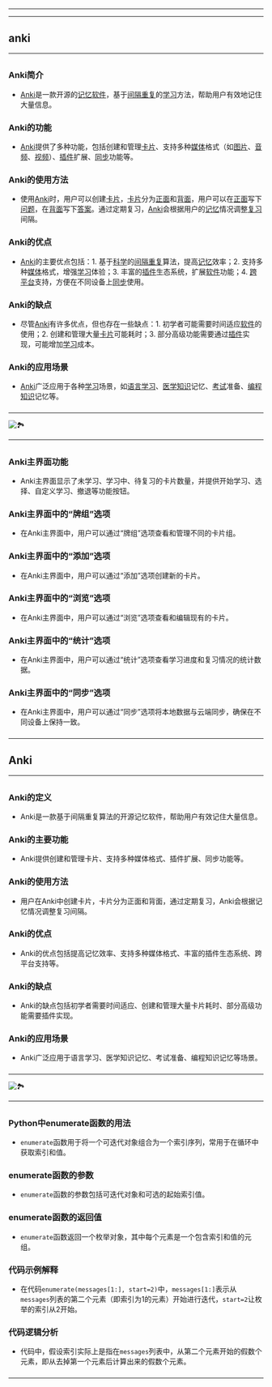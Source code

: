 # 
___
___
## anki
___
## 
### Anki简介
- [Anki](key_***Anki***)是一款开源的[记忆](key_***记忆***)[软件](key_***软件***)，基于[间隔重复](key_***间隔重复***)的[学习](key_***学习***)方法，帮助用户有效地记住大量信息。
###  
### Anki的功能
- [Anki](key_***Anki***)提供了多种功能，包括创建和管理[卡片](key_***卡片***)、支持多种[媒体](key_***媒体***)格式（如[图片](key_***图片***)、[音频](key_***音频***)、[视频](key_***视频***)）、[插件](key_***插件***)扩展、[同步](key_***同步***)功能等。
###  
### Anki的使用方法
- 使用[Anki](key_***Anki***)时，用户可以创建[卡片](key_***卡片***)，[卡片](key_***卡片***)分为[正面](key_***正面***)和[背面](key_***背面***)，用户可以在[正面](key_***正面***)写下[问题](key_***问题***)，在[背面](key_***背面***)写下[答案](key_***答案***)。通过定期复习，[Anki](key_***Anki***)会根据用户的[记忆](key_***记忆***)情况调整[复习](key_***复习***)间隔。
###  
### Anki的优点
- [Anki](key_***Anki***)的主要优点包括：1. 基于[科学](key_***科学***)的[间隔重复](key_***间隔重复***)算法，提高[记忆](key_***记忆***)效率；2. 支持多种[媒体](key_***媒体***)格式，增强[学习](key_***学习***)体验；3. 丰富的[插件](key_***插件***)生态系统，扩展[软件](key_***软件***)功能；4. [跨平台](key_***跨平台***)支持，方便在不同设备上[同步](key_***同步***)使用。
###  
### Anki的缺点
- 尽管[Anki](key_***Anki***)有许多优点，但也存在一些缺点：1. 初学者可能需要时间适应[软件](key_***软件***)的使用；2. 创建和管理大量[卡片](key_***卡片***)可能耗时；3. 部分高级功能需要通过[插件](key_***插件***)实现，可能增加[学习](key_***学习***)成本。
###  
### Anki的应用场景
- [Anki](key_***Anki***)广泛应用于各种[学习](key_***学习***)场景，如[语言学习](key_***语言学习***)、[医学](key_***医学***)[知识](key_***知识***)记忆、[考试](key_***考试***)准备、[编程](key_***编程***)[知识](key_***知识***)记忆等。
### 
___
![🏞️](https://cdn.jsdelivr.net/gh/bwicarus/img/20240801192012.jpg)
___
## 
### Anki主界面功能
- Anki主界面显示了未学习、学习中、待复习的卡片数量，并提供开始学习、选择、自定义学习、撤退等功能按钮。
###  
### Anki主界面中的“牌组”选项
- 在Anki主界面中，用户可以通过“牌组”选项查看和管理不同的卡片组。
###  
### Anki主界面中的“添加”选项
- 在Anki主界面中，用户可以通过“添加”选项创建新的卡片。
###  
### Anki主界面中的“浏览”选项
- 在Anki主界面中，用户可以通过“浏览”选项查看和编辑现有的卡片。
###  
### Anki主界面中的“统计”选项
- 在Anki主界面中，用户可以通过“统计”选项查看学习进度和复习情况的统计数据。
###  
### Anki主界面中的“同步”选项
- 在Anki主界面中，用户可以通过“同步”选项将本地数据与云端同步，确保在不同设备上保持一致。
### 
___
## Anki
___
## 
### Anki的定义
- Anki是一款基于间隔重复算法的开源记忆软件，帮助用户有效记住大量信息。
###  
### Anki的主要功能
- Anki提供创建和管理卡片、支持多种媒体格式、插件扩展、同步功能等。
###  
### Anki的使用方法
- 用户在Anki中创建卡片，卡片分为正面和背面，通过定期复习，Anki会根据记忆情况调整复习间隔。
###  
### Anki的优点
- Anki的优点包括提高记忆效率、支持多种媒体格式、丰富的插件生态系统、跨平台支持等。
###  
### Anki的缺点
- Anki的缺点包括初学者需要时间适应、创建和管理大量卡片耗时、部分高级功能需要插件实现。
###  
### Anki的应用场景
- Anki广泛应用于语言学习、医学知识记忆、考试准备、编程知识记忆等场景。
### 
___
![🏞️](https://cdn.jsdelivr.net/gh/bwicarus/img/20240801193254.jpg)
___
## 
### Python中enumerate函数的用法
- `enumerate`函数用于将一个可迭代对象组合为一个索引序列，常用于在循环中获取索引和值。
###  
### enumerate函数的参数
- `enumerate`函数的参数包括可迭代对象和可选的起始索引值。
###  
### enumerate函数的返回值
- `enumerate`函数返回一个枚举对象，其中每个元素是一个包含索引和值的元组。
###  
### 代码示例解释
- 在代码`enumerate(messages[1:], start=2)`中，`messages[1:]`表示从`messages`列表的第二个元素（即索引为1的元素）开始进行迭代，`start=2`让枚举的索引从2开始。
###  
### 代码逻辑分析
- 代码中，假设索引实际上是指在`messages`列表中，从第二个元素开始的假数个元素，即从去掉第一个元素后计算出来的假数个元素。
### 
___
